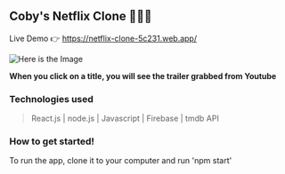 ## Coby's Netflix Clone 🎥🎥🎥

Live Demo 👉 https://netflix-clone-5c231.web.app/

![Here is the Image](https://i.imgur.com/OHpn9Kj.png)

**When you click on a title, you will see the trailer grabbed from Youtube**

### Technologies used

> React.js | node.js | Javascript | Firebase | tmdb API

### How to get started!

To run the app, clone it to your computer and run 'npm start'

